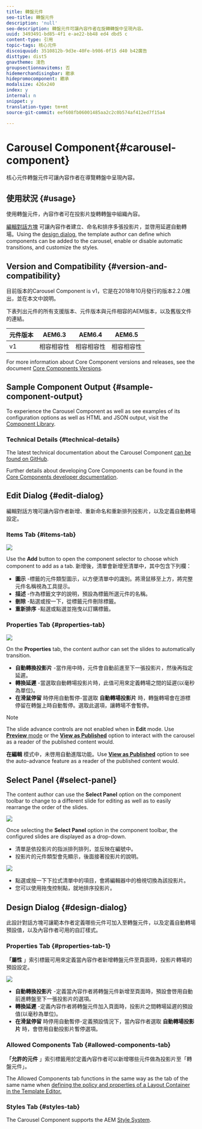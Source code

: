 ```yaml
---
title: 轉盤元件
seo-title: 轉盤元件
description: 'null'
seo-description: 轉盤元件可讓內容作者在旋轉轉盤中呈現內容。
uuid: 3493491-bd85-4f1 e-ae22-bb48 ed4 dbd5 c
content-type: 引用
topic-tags: 核心元件
discoiquuid: 3510812b-9d3e-40Fe-b986-0f15 d40 b42廣告
disttype: dist5
gnavtheme: 淺色
groupsectionnavitems: 否
hidemerchandisingbar: 繼承
hidepromocomponent: 繼承
modalsize: 426x240
index: y
internal: n
snippet: y
translation-type: tm+mt
source-git-commit: eef608fb06001485aa2c2c0b574af412ed7f15a4

---
```



# Carousel Component{#carousel-component}

核心元件轉盤元件可讓內容作者在導覽轉盤中呈現內容。

## 使用狀況 {#usage}

使用轉盤元件，內容作者可在投影片旋轉轉盤中組織內容。

[編輯對話方塊](#edit-dialog) 可讓內容作者建立、命名和排序多張投影片，並啓用延遲自動轉場。Using the [design dialog](#design-dialog), the template author can define which components can be added to the carousel, enable or disable automatic transitions, and customize the styles.

## Version and Compatibility {#version-and-compatibility}

目前版本的Carousel Component is v1，它是在2018年10月發行的版本2.2.0推出，並在本文中說明。

下表列出元件的所有支援版本、元件版本與元件相容的AEM版本，以及舊版文件的連結。

| 元件版本 | AEM6.3 | AEM6.4 | AEM6.5 |
|--- |--- |--- |--- |
| v1 | 相容相容性 | 相容相容性 | 相容相容性 |

For more information about Core Component versions and releases, see the document [Core Components Versions](versions.md).

## Sample Component Output {#sample-component-output}

To experience the Carousel Component as well as see examples of its configuration options as well as HTML and JSON output, visit the [Component Library](http://opensource.adobe.com/aem-core-wcm-components/library/carousel.html).

### Technical Details {#technical-details}

The latest technical documentation about the Carousel Component [can be found on GitHub](https://github.com/adobe/aem-core-wcm-components/blob/master/content/src/content/jcr_root/apps/core/wcm/components/carousel/v1/carousel).

Further details about developing Core Components can be found in the [Core Components developer documentation](developing.md).

## Edit Dialog {#edit-dialog}

編輯對話方塊可讓內容作者新增、重新命名和重新排列投影片，以及定義自動轉場設定。

### Items Tab {#items-tab}

![](assets/screenshot_2018-10-12at102451.png)

Use the **Add** button to open the component selector to choose which component to add as a tab. 新增後，清單會新增至清單中，其中包含下列欄：

* **圖示** -標籤的元件類型圖示，以方便清單中的識別。將滑鼠移至上方，將完整元件名稱視為工具提示。
* **描述** -作為標籤文字的說明，預設為標籤所選元件的名稱。
* **刪除** -點選或按一下，從標籤元件刪除標籤。
* **重新排序** -點選或點選並拖曳以訂購標籤。

### Properties Tab {#properties-tab}

![](assets/screenshot_2018-11-28at141054.png)

On the **Properties** tab, the content author can set the slides to automatically transition.

* **自動轉換投影片** -當作用中時，元件會自動前進至下一張投影片，然後再指定延遲。
* **轉換延遲** -當選取自動轉場投影片時，此值可用來定義轉場之間的延遲(以毫秒為單位)。
* **在滑鼠停留** 時停用自動暫停-當選取 **自動轉場投影片** 時，轉盤轉場會在游標停留在轉盤上時自動暫停。選取此選項，讓轉場不會暫停。

>[!NOTE]
>
>The slide advance controls are not enabled when in **Edit** mode. Use [**Preview** mode](https://helpx.adobe.com/experience-manager/6-5/sites/authoring/using/editing-content.html) or the **[View as Published](https://helpx.adobe.com/experience-manager/6-5/sites/authoring/using/editing-content.html)** option to interact with the carousel as a reader of the published content would.
>
>**在編輯** 模式中，未啓用自動進階功能。Use **[View as Published](https://helpx.adobe.com/experience-manager/6-5/sites/authoring/using/editing-content.html)** option to see the auto-advance feature as a reader of the published content would.

## Select Panel {#select-panel}

The content author can use the **Select Panel** option on the component toolbar to change to a different slide for editing as well as to easily rearrange the order of the slides.

![](assets/screenshot_2018-10-11at165417.png)

Once selecting the **Select Panel** option in the component toolbar, the configured slides are displayed as a drop-down.

* 清單是依投影片的指派排列排列，並反映在編號中。
* 投影片的元件類型會先顯示，後面接著投影片的說明。

![](assets/opera_snapshot_2018-11-28141537localhost.png)

* 點選或按一下下拉式清單中的項目，會將編輯器中的檢視切換為該投影片。
* 您可以使用拖曳控制點，就地排序投影片。

## Design Dialog {#design-dialog}

此設計對話方塊可讓範本作者定義哪些元件可加入至轉盤元件，以及定義自動轉場預設值，以及內容作者可用的自訂樣式。

### Properties Tab {#properties-tab-1}

**「屬性** 」索引標籤可用來定義當內容作者新增轉盤元件至頁面時，投影片轉場的預設設定。

![](assets/screenshot_2018-11-28at141824.png)

* **自動轉換投影片** -定義當內容作者將轉盤元件新增至頁面時，預設會啓用自動前進轉盤至下一張投影片的選項。
* **轉換延遲** -定義內容作者將轉盤元件加入頁面時，投影片之間轉場延遲的預設值(以毫秒為單位)。
* **在滑鼠停留** 時停用自動暫停-定義預設情況下，當內容作者選取 **自動轉場投影片** 時，會啓用自動投影片暫停選項。

### Allowed Components Tab {#allowed-components-tab}

**「允許的元件** 」索引標籤用於定義內容作者可以新增哪些元件做為投影片至「轉盤元件」。

The Allowed Components tab functions in the same way as the tab of the same name when [defining the policy and properties of a Layout Container in the Template Editor.](https://helpx.adobe.com/experience-manager/6-5/sites/authoring/using/templates.html)

### Styles Tab {#styles-tab}

The Carousel Component supports the AEM [Style System](authoring.md#component-styling).